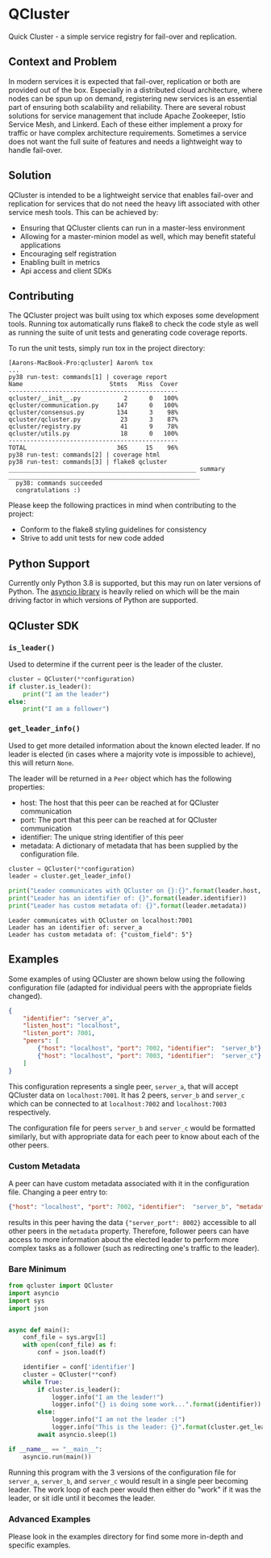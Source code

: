 # QCluster
Quick Cluster - a simple service registry for fail-over and replication.

## Context and Problem
In modern services it is expected that fail-over, replication or both are provided out of the box. Especially in a distributed cloud architecture, where nodes can be spun up on demand, registering new services is an essential part of ensuring both scalability and reliability. There are several robust solutions for service management that include Apache Zookeeper, Istio Service Mesh, and Linkerd. Each of these either implement a proxy for traffic or have complex architecture requirements. Sometimes a service does not want the full suite of features and needs a lightweight way to handle fail-over.

## Solution
QCluster is intended to be a lightweight service that enables fail-over and replication for services that do not need the heavy lift associated with other service mesh tools. This can be achieved by:

- Ensuring that QCluster clients can run in a master-less environment
- Allowing for a master-minion model as well, which may benefit stateful applications
- Encouraging self registration 
- Enabling built in metrics
- Api access and client SDKs


## Contributing
The QCluster project was built using tox which exposes some development tools. Running tox automatically runs flake8 to check the code style as well as running the suite of unit tests and generating code coverage reports.

To run the unit tests, simply run tox in the project directory:
```
[Aarons-MacBook-Pro:qcluster] Aaron% tox
...
py38 run-test: commands[1] | coverage report
Name                        Stmts   Miss  Cover
-----------------------------------------------
qcluster/__init__.py            2      0   100%
qcluster/communication.py     147      0   100%
qcluster/consensus.py         134      3    98%
qcluster/qcluster.py           23      3    87%
qcluster/registry.py           41      9    78%
qcluster/utils.py              18      0   100%
-----------------------------------------------
TOTAL                         365     15    96%
py38 run-test: commands[2] | coverage html
py38 run-test: commands[3] | flake8 qcluster
____________________________________________________ summary _____________________________________________________
  py38: commands succeeded
  congratulations :)
```

Please keep the following practices in mind when contributing to the project:

- Conform to the flake8 styling guidelines for consistency
- Strive to add unit tests for new code added

## Python Support

Currently only Python 3.8 is supported, but this may run on later versions of Python. The [asyncio library](https://docs.python.org/3/library/asyncio.html) is heavily relied on which will be the main driving factor in which versions of Python are supported.

## QCluster SDK

### `is_leader()`

Used to determine if the current peer is the leader of the cluster.

```py
cluster = QCluster(**configuration)
if cluster.is_leader():
    print("I am the leader")
else:
    print("I am a follower")
```

### `get_leader_info()`

Used to get more detailed information about the known elected leader. If no leader is elected (in cases where a majority vote is impossible to achieve), this will return `None`.

The leader will be returned in a `Peer` object which has the following properties:

- host:         The host that this peer can be reached at for QCluster communication
- port:         The port that this peer can be reached at for QCluster communication
- identifier:   The unique string identifier of this peer
- metadata:     A dictionary of metadata that has been supplied by the configuration file.

```py
cluster = QCluster(**configuration)
leader = cluster.get_leader_info()

print("Leader communicates with QCluster on {}:{}".format(leader.host, leader.port))
print("Leader has an identifier of: {}".format(leader.identifier))
print("Leader has custom metadata of: {}".format(leader.metadata))
```

```
Leader communicates with QCluster on localhost:7001
Leader has an identifier of: server_a
Leader has custom metadata of: {"custom_field": 5"}
```

## Examples

Some examples of using QCluster are shown below using the following configuration file (adapted for individual peers with the appropriate fields changed).

```JSON
{
    "identifier": "server_a",
    "listen_host": "localhost",
    "listen_port": 7001,
    "peers": [
        {"host": "localhost", "port": 7002, "identifier":  "server_b"},
        {"host": "localhost", "port": 7003, "identifier":  "server_c"}
    ]
}
```

This configuration represents a single peer, `server_a`, that will accept QCluster data on `localhost:7001`. It has 2 peers, `server_b` and `server_c` which can be connected to at `localhost:7002` and `localhost:7003` respectively.

The configuration file for peers `server_b` and `server_c` would be formatted similarly, but with appropriate data for each peer to know about each of the other peers.

### Custom Metadata

A peer can have custom metadata associated with it in the configuration file. Changing a peer entry to:

```JSON
{"host": "localhost", "port": 7002, "identifier":  "server_b", "metadata": {"server_port":  8002}}
```

results in this peer having the data `{"server_port": 8002}` accessible to all other peers in the `metadata` property. Therefore, follower peers can have access to more information about the elected leader to perform more complex tasks as a follower (such as redirecting one's traffic to the leader).

### Bare Minimum
```py
from qcluster import QCluster
import asyncio
import sys
import json


async def main():
    conf_file = sys.argv[1]
    with open(conf_file) as f:
        conf = json.load(f)

    identifier = conf['identifier']
    cluster = QCluster(**conf)
    while True:
        if cluster.is_leader():
            logger.info("I am the leader!")
            logger.info("{} is doing some work...".format(identifier))
        else:
            logger.info("I am not the leader :(")
            logger.info("This is the leader: {}".format(cluster.get_leader_info()))
        await asyncio.sleep(1)

if __name__ == "__main__":
    asyncio.run(main())
```

Running this program with the 3 versions of the configuration file for `server_a`, `server_b`, and `server_c` would result in a single peer becoming leader. The work loop of each peer would then either do "work" if it was the leader, or sit idle until it becomes the leader.

### Advanced Examples

Please look in the examples directory for find some more in-depth and specific examples.
